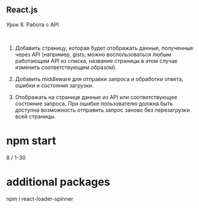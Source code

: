 ## React.js

Урок 8. Работа с API

<br>

1. Добавить страницу, которая будет отображать данные, полученные через 
API (например, gists; можно воспользоваться любым работающим API из списка, 
название страницы в этом случае изменить соответствующим образом).

2. Добавить middleware для отправки запроса и обработки ответа, ошибки и 
состояния загрузки.

3. Отображать на странице данные из API или соответствующее состояние запроса. 
При ошибке пользователю должна быть доступна возможность отправить запрос 
заново без перезагрузки всей страницы.

# npm start


8 / 1-30

# additional packages
npm i react-loader-spinner